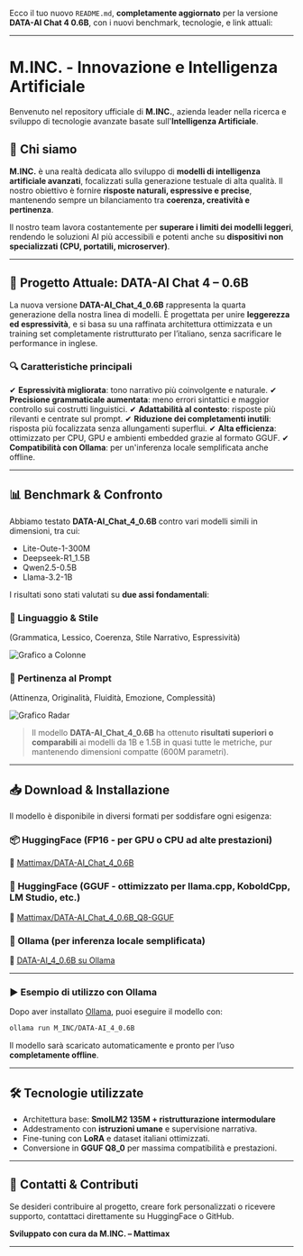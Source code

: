 Ecco il tuo nuovo `README.md`, **completamente aggiornato** per la versione **DATA-AI Chat 4 0.6B**, con i nuovi benchmark, tecnologie, e link attuali:

---

# M.INC. - Innovazione e Intelligenza Artificiale

Benvenuto nel repository ufficiale di **M.INC.**, azienda leader nella ricerca e sviluppo di tecnologie avanzate basate sull'**Intelligenza Artificiale**.

## 📌 Chi siamo

**M.INC.** è una realtà dedicata allo sviluppo di **modelli di intelligenza artificiale avanzati**, focalizzati sulla generazione testuale di alta qualità. Il nostro obiettivo è fornire **risposte naturali, espressive e precise**, mantenendo sempre un bilanciamento tra **coerenza, creatività e pertinenza**.

Il nostro team lavora costantemente per **superare i limiti dei modelli leggeri**, rendendo le soluzioni AI più accessibili e potenti anche su **dispositivi non specializzati (CPU, portatili, microserver)**.

---

## 🚀 Progetto Attuale: DATA-AI Chat 4 – 0.6B

La nuova versione **DATA-AI\_Chat\_4\_0.6B** rappresenta la quarta generazione della nostra linea di modelli. È progettata per unire **leggerezza ed espressività**, e si basa su una raffinata architettura ottimizzata e un training set completamente ristrutturato per l’italiano, senza sacrificare le performance in inglese.

### 🔍 Caratteristiche principali

✔ **Espressività migliorata**: tono narrativo più coinvolgente e naturale.
✔ **Precisione grammaticale aumentata**: meno errori sintattici e maggior controllo sui costrutti linguistici.
✔ **Adattabilità al contesto**: risposte più rilevanti e centrate sul prompt.
✔ **Riduzione dei completamenti inutili**: risposta più focalizzata senza allungamenti superflui.
✔ **Alta efficienza**: ottimizzato per CPU, GPU e ambienti embedded grazie al formato GGUF.
✔ **Compatibilità con Ollama**: per un'inferenza locale semplificata anche offline.

---

## 📊 Benchmark & Confronto

Abbiamo testato **DATA-AI\_Chat\_4\_0.6B** contro vari modelli simili in dimensioni, tra cui:

* Lite-Oute-1-300M
* Deepseek-R1\_1.5B
* Qwen2.5-0.5B
* Llama-3.2-1B

I risultati sono stati valutati su **due assi fondamentali**:

### 🧠 Linguaggio & Stile

(Grammatica, Lessico, Coerenza, Stile Narrativo, Espressività)

![Grafico a Colonne](./DATA-AI_Graphic.png)

### 🎯 Pertinenza al Prompt

(Attinenza, Originalità, Fluidità, Emozione, Complessità)

![Grafico Radar](./DATA-AI4_Graphic2.png)

> Il modello **DATA-AI\_Chat\_4\_0.6B** ha ottenuto **risultati superiori o comparabili** ai modelli da 1B e 1.5B in quasi tutte le metriche, pur mantenendo dimensioni compatte (600M parametri).

---

## 📥 Download & Installazione

Il modello è disponibile in diversi formati per soddisfare ogni esigenza:

### 📦 HuggingFace (FP16 - per GPU o CPU ad alte prestazioni)

🔗 [Mattimax/DATA-AI\_Chat\_4\_0.6B](https://huggingface.co/Mattimax/DATA-AI_Chat_4_0.6B)

### 💾 HuggingFace (GGUF - ottimizzato per llama.cpp, KoboldCpp, LM Studio, etc.)

🔗 [Mattimax/DATA-AI\_Chat\_4\_0.6B\_Q8-GGUF](https://huggingface.co/Mattimax/DATA-AI_Chat_4_0.6B_Q8-GGUF)

### 🧱 Ollama (per inferenza locale semplificata)

🔗 [DATA-AI\_4\_0.6B su Ollama](https://ollama.com/M_INC/DATA-AI_4_0.6B)

---

### ▶ Esempio di utilizzo con Ollama

Dopo aver installato [Ollama](https://ollama.com), puoi eseguire il modello con:

```bash
ollama run M_INC/DATA-AI_4_0.6B
```

Il modello sarà scaricato automaticamente e pronto per l’uso **completamente offline**.

---

## 🛠️ Tecnologie utilizzate

* Architettura base: **SmolLM2 135M + ristrutturazione intermodulare**
* Addestramento con **istruzioni umane** e supervisione narrativa.
* Fine-tuning con **LoRA** e dataset italiani ottimizzati.
* Conversione in **GGUF Q8\_0** per massima compatibilità e prestazioni.

---

## 🤝 Contatti & Contributi

Se desideri contribuire al progetto, creare fork personalizzati o ricevere supporto, contattaci direttamente su HuggingFace o GitHub.

**Sviluppato con cura da M.INC. – Mattimax**

---
